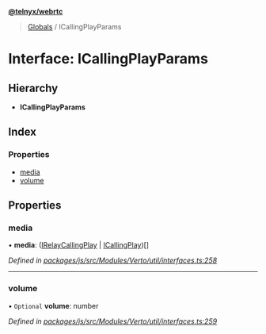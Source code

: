 **[@telnyx/webrtc](../README.md)**

> [Globals](../README.md) / ICallingPlayParams

# Interface: ICallingPlayParams

## Hierarchy

* **ICallingPlayParams**

## Index

### Properties

* [media](icallingplayparams.md#media)
* [volume](icallingplayparams.md#volume)

## Properties

### media

•  **media**: ([IRelayCallingPlay](irelaycallingplay.md) \| [ICallingPlay](icallingplay.md))[]

*Defined in [packages/js/src/Modules/Verto/util/interfaces.ts:258](https://github.com/team-telnyx/webrtc/blob/main/packages/js/src/Modules/Verto/util/interfaces.ts#L258)*

___

### volume

• `Optional` **volume**: number

*Defined in [packages/js/src/Modules/Verto/util/interfaces.ts:259](https://github.com/team-telnyx/webrtc/blob/main/packages/js/src/Modules/Verto/util/interfaces.ts#L259)*

